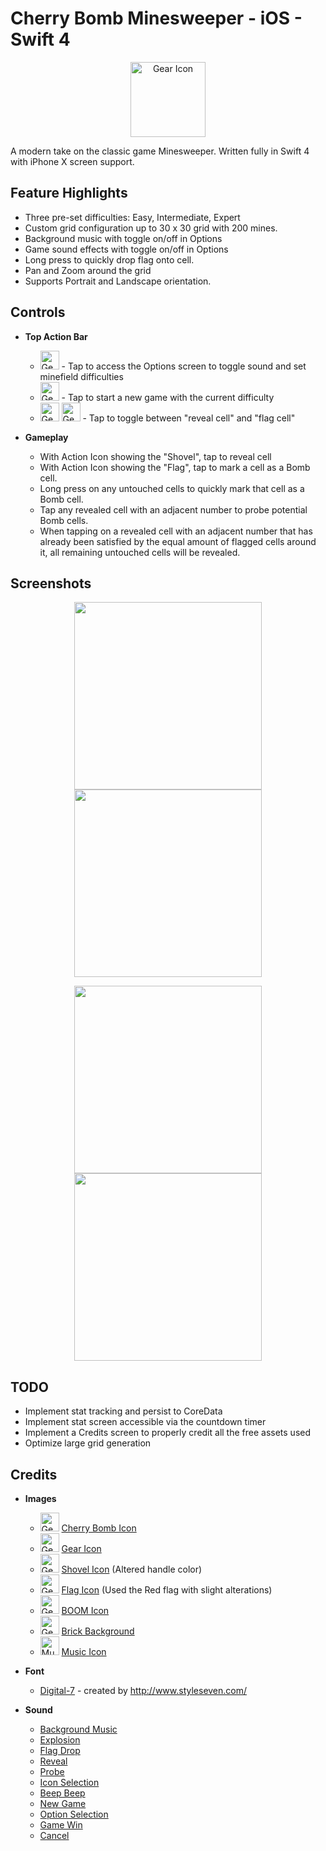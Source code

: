 # Cherry Bomb Minesweeper - iOS - Swift 4
<p align="center"><img src="https://github.com/duyngn/cherry-bomb-sweeper-ios/blob/master/CherryBombSweeper/Assets.xcassets/AppIcon.appiconset/Icon-180.png?raw=true" alt="Gear Icon" width="120"/> </p>

A modern take on the classic game Minesweeper. Written fully in Swift 4 with iPhone X screen support.

## Feature Highlights
 - Three pre-set difficulties: Easy, Intermediate, Expert
 - Custom grid configuration up to 30 x 30 grid with 200 mines.
 - Background music with toggle on/off in Options
 - Game sound effects with toggle on/off in Options
 - Long press to quickly drop flag onto cell.
 - Pan and Zoom around the grid
 - Supports Portrait and Landscape orientation.

## Controls
- **Top Action Bar**
	- <img src="https://github.com/duyngn/cherry-bomb-sweeper-ios/blob/master/CherryBombSweeper/Assets.xcassets/gear-icon.imageset/gear-120.png?raw=true" alt="Gear Icon" width="30" height="30"/> - Tap to access the Options screen to toggle sound and set minefield difficulties
	- <img src="https://github.com/duyngn/cherry-bomb-sweeper-ios/blob/master/CherryBombSweeper/Assets.xcassets/cherry-bomb-icon.imageset/Icon-120.png?raw=true" alt="Gear Icon" width="30" height="30"/> - Tap to start a new game with the current difficulty
	- <img src="https://github.com/duyngn/cherry-bomb-sweeper-ios/blob/master/CherryBombSweeper/Assets.xcassets/shovel-icon.imageset/shovel-120.png?raw=true" alt="Gear Icon" width="30" height="30"/> <img src="https://github.com/duyngn/cherry-bomb-sweeper-ios/blob/master/CherryBombSweeper/Assets.xcassets/flag-icon.imageset/Icon-120.png?raw=true" alt="Gear Icon" width="30" height="30"/> - Tap to toggle between "reveal cell" and "flag cell"
	
- **Gameplay**
	- With Action Icon showing the "Shovel", tap to reveal cell
	- With Action Icon showing the "Flag", tap to mark a cell as a Bomb cell.
	- Long press on any untouched cells to quickly mark that cell as a Bomb cell.
	- Tap any revealed cell with an adjacent number to probe potential Bomb cells.
	- When tapping on a revealed cell with an adjacent number that has already been satisfied by the equal amount of flagged cells around it, all remaining untouched cells will be revealed.

## Screenshots
<p align="center">
<img src="https://user-images.githubusercontent.com/5741896/35718857-3d37fac2-079b-11e8-9c46-05d2d17742b5.jpg" width="300"/> <img src="https://user-images.githubusercontent.com/5741896/35718813-0ab93a7a-079b-11e8-928d-3c2919db4701.jpg" width="300"/>
</p>
<p align="center">
<img src="https://user-images.githubusercontent.com/5741896/35718871-5260ade0-079b-11e8-85b3-03ce02846ad2.jpg" width="300"/> <img src="https://user-images.githubusercontent.com/5741896/35718885-60939ddc-079b-11e8-9f68-232cf37839cd.jpg" width="300"/>
</p>

## TODO

- Implement stat tracking and persist to CoreData
- Implement stat screen accessible via the countdown timer
- Implement a Credits screen to properly credit all the free assets used
- Optimize large grid generation

## Credits

- **Images**
	- <img src="https://github.com/duyngn/cherry-bomb-sweeper-ios/blob/master/CherryBombSweeper/Assets.xcassets/cherry-bomb-icon.imageset/Icon-120.png?raw=true" alt="Gear Icon" width="30" height="30"/> [Cherry Bomb Icon](https://www.1001freedownloads.com/free-clipart/cartoon-bomb)
	- <img src="https://github.com/duyngn/cherry-bomb-sweeper-ios/blob/master/CherryBombSweeper/Assets.xcassets/gear-icon.imageset/gear-120.png?raw=true" alt="Gear Icon" width="30" height="30"/> [Gear Icon](https://www.1001freedownloads.com/free-clipart/architetto-ruota-dentata-2)
	- <img src="https://github.com/duyngn/cherry-bomb-sweeper-ios/blob/master/CherryBombSweeper/Assets.xcassets/shovel-icon.imageset/shovel-120.png?raw=true" alt="Gear Icon" width="30" height="30"/> [Shovel Icon](https://www.1001freedownloads.com/free-clipart/shovel-4) (Altered handle color)
	- <img src="https://github.com/duyngn/cherry-bomb-sweeper-ios/blob/master/CherryBombSweeper/Assets.xcassets/flag-icon.imageset/Icon-120.png?raw=true" alt="Gear Icon" width="30" height="30"/> [Flag Icon](https://www.1001freedownloads.com/free-clipart/game-marbles-flags) (Used the Red flag with slight alterations)
	- <img src="https://github.com/duyngn/cherry-bomb-sweeper-ios/blob/master/CherryBombSweeper/Assets.xcassets/boom-icon.imageset/Icon-120.png?raw=true" alt="Gear Icon" width="30" height="30"/> [BOOM Icon](https://www.1001freedownloads.com/free-clipart/boom)
	- <img src="https://github.com/duyngn/cherry-bomb-sweeper-ios/blob/master/CherryBombSweeper/Assets.xcassets/brick-tile-icon.imageset/brick-tile-icon-120.jpg?raw=true" alt="Gear Icon" width="30" height="30"/> [Brick Background](https://www.1001freedownloads.com/free-clipart/brick-tile)
	- <img src="https://github.com/duyngn/cherry-bomb-sweeper-ios/blob/master/CherryBombSweeper/Assets.xcassets/music-icon.imageset/brick-tile-icon-120.jpg?raw=true" alt="Music Icon" width="30" height="30"/> [Music Icon](https://www.1001freedownloads.com/free-clipart/double_croche)
	
- **Font**
	- [Digital-7](http://www.styleseven.com/php/get_product.php?product=Digital-7) - created by http://www.styleseven.com/
	
- **Sound**
	- [Background Music](https://freesound.org/people/RokZRooM/sounds/344778/)
	- [Explosion](https://freesound.org/people/Iwiploppenisse/sounds/156031/)
	- [Flag Drop](https://freesound.org/people/plasterbrain/sounds/237422/)
	- [Reveal](https://freesound.org/people/NenadSimic/sounds/171697/)
	- [Probe](https://freesound.org/people/kwahmah_02/sounds/256116/)
	- [Icon Selection](https://freesound.org/people/PaulMorek/sounds/330052/)
	- [Beep Beep](https://freesound.org/people/Kodack/sounds/258193/)
	- [New Game](https://freesound.org/people/InspectorJ/sounds/403009/)
	- [Option Selection](https://freesound.org/people/pan14/sounds/263133/)
	- [Game Win](https://freesound.org/people/LittleRobotSoundFactory/sounds/270404/)
	- [Cancel](https://freesound.org/people/hodomostvarujemritam/sounds/171273/)
